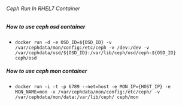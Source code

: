 ###### Ceph Run In RHEL7 Container ######

##### How to use ceph osd container #####

  - `docker run -d -e OSD_ID=${OSD_ID} -v /var/cephdata/mon/config:/etc/ceph -v /dev:/dev -v /var/cephdata/osd/${OSD_ID}:/var/lib/ceph/osd/ceph-${OSD_ID} ceph/osd`

##### How to use ceph mon container #####

  - `docker run -i -t -p 6789 --net=host -e MON_IP={HOST_IP} -e MON_NAME=mon -v /var/cephdata/mon/config:/etc/ceph/ -v /var/cephdata/mon/data:/var/lib/ceph/ ceph/mon`
